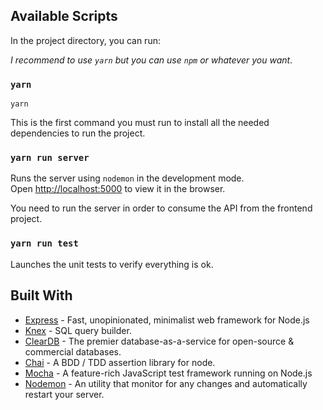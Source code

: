 ## Available Scripts

In the project directory, you can run:

_I recommend to use `yarn` but you can use `npm` or whatever you want_.

### `yarn`

```
yarn
```

This is the first command you must run to install all the needed dependencies to run the project.

### `yarn run server`

Runs the server using `nodemon` in the development mode.<br />
Open [http://localhost:5000](http://localhost:5000) to view it in the browser.

You need to run the server in order to consume the API from the frontend project.

### `yarn run test`

Launches the unit tests to verify everything is ok.<br />


## Built With

* [Express](https://expressjs.com) - Fast, unopinionated, minimalist web framework for Node.js
* [Knex](http://knexjs.org/) - SQL query builder.
* [ClearDB](https://www.cleardb.com/) - The premier database-as-a-service for open-source & commercial databases.
* [Chai](https://www.chaijs.com/) - A BDD / TDD assertion library for node.
* [Mocha](https://mochajs.org/) - A feature-rich JavaScript test framework running on Node.js
* [Nodemon](https://nodemon.io/) - An utility that monitor for any changes and automatically restart your server.


